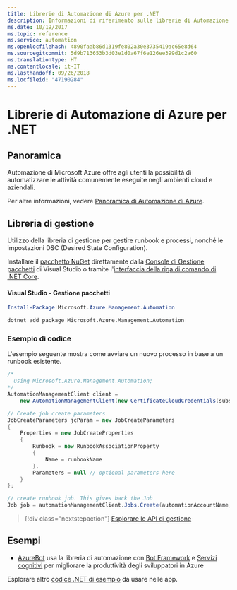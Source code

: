 ```yaml
---
title: Librerie di Automazione di Azure per .NET
description: Informazioni di riferimento sulle librerie di Automazione di Azure per .NET
ms.date: 10/19/2017
ms.topic: reference
ms.service: automation
ms.openlocfilehash: 4890faab86d1319fe802a30e3735419ac65e8d64
ms.sourcegitcommit: 5d9b713653b3d03e1d0a67f6e126ee399d1c2a60
ms.translationtype: HT
ms.contentlocale: it-IT
ms.lasthandoff: 09/26/2018
ms.locfileid: "47190284"
---
```

# <a name="azure-automation-libraries-for-net"></a>Librerie di Automazione di Azure per .NET

## <a name="overview"></a>Panoramica

Automazione di Microsoft Azure offre agli utenti la possibilità di automatizzare le attività comunemente eseguite negli ambienti cloud e aziendali. 

Per altre informazioni, vedere [Panoramica di Automazione di Azure](/azure/automation/automation-intro).

## <a name="management-library"></a>Libreria di gestione

Utilizzo della libreria di gestione per gestire runbook e processi, nonché le impostazioni DSC (Desired State Configuration).

Installare il [pacchetto NuGet](https://www.nuget.org/packages/Microsoft.Azure.Management.Automation) direttamente dalla [Console di Gestione pacchetti][PackageManager] di Visual Studio o tramite l'[interfaccia della riga di comando di .NET Core][DotNetCLI].

#### <a name="visual-studio-package-manager"></a>Visual Studio - Gestione pacchetti

```powershell
Install-Package Microsoft.Azure.Management.Automation
```

```bash
dotnet add package Microsoft.Azure.Management.Automation
```

### <a name="code-example"></a>Esempio di codice

L'esempio seguente mostra come avviare un nuovo processo in base a un runbook esistente.

```csharp
/*
  using Microsoft.Azure.Management.Automation;
*/
AutomationManagementClient client =
    new AutomationManagementClient(new CertificateCloudCredentials(subscriptionId, cert));

// Create job create parameters
JobCreateParameters jcParam = new JobCreateParameters
{
    Properties = new JobCreateProperties
    {
        Runbook = new RunbookAssociationProperty
        {
            Name = runbookName
        },
        Parameters = null // optional parameters here
    }
};

// create runbook job. This gives back the Job
Job job = automationManagementClient.Jobs.Create(automationAccountName, jcParam).Job;
```

> [!div class="nextstepaction"]
> [Esplorare le API di gestione](/dotnet/api/overview/azure/automation/management)

## <a name="samples"></a>Esempi

* [AzureBot](https://github.com/Microsoft/AzureBot) usa la libreria di automazione con [Bot Framework](https://docs.microsoft.com/bot-framework/) e [Servizi cognitivi](/cognitive-services) per migliorare la produttività degli sviluppatori in Azure

Esplorare altro [codice .NET di esempio](https://azure.microsoft.com/resources/samples/?platform=dotnet) da usare nelle app.

[PackageManager]: https://docs.microsoft.com/nuget/tools/package-manager-console
[DotNetCLI]: https://docs.microsoft.com/dotnet/core/tools/dotnet-add-package
